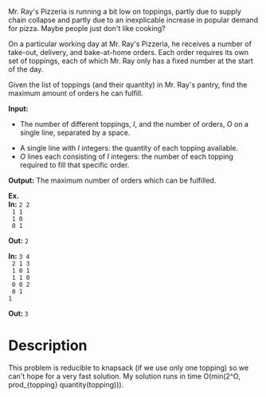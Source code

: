 Mr. Ray's Pizzeria is running a bit low on toppings, partly due to supply chain collapse and partly due to an inexplicable increase in popular demand for pizza. Maybe people just don't like cooking?

On a particular working day at Mr. Ray's Pizzeria, he receives a number of take-out, delivery, and bake-at-home orders. Each order requires its own set of toppings, each of which Mr. Ray only has a fixed number at the start of the day.

Given the list of toppings (and their quantity) in Mr. Ray's pantry, find the maximum amount of orders he can fulfill.

<b>Input:</b> <ul> <li>The number of different toppings, <i>I</i>, and the number of orders, <i>O</i> on a single line, separated by a space.</li>
<li>A single line with <i>I</i> integers: the quantity of each topping available.
<li><i>O</i> lines each consisting of <i>I</i> integers: the number of each topping required to fill that specific order. </li>
</ul>

<b>Output:</b> The maximum number of orders which can be fulfilled.


<b>Ex.<br> In:</b>
<code>2 2<br>
1 1<br>
1 0<br>
0 1</code><br>

<b>Out:</b>
<code>2</code>


<b>In:</b>
<code>3 4<br>
2 1 3<br>
1 0 1<br>
1 1 0<br>
0 0 2<br>
0 1 1</code><br>

<b>Out: </b>
<code>3</code>

# Description
This problem is reducible to knapsack (if we use only one topping) so we can't hope for a very fast solution.
My solution runs in time O(min(2^O, prod_{topping} quantity(topping))).

